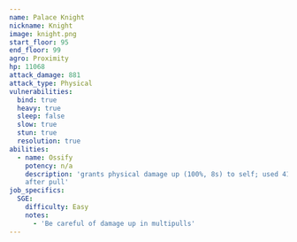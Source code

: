 ```yaml
---
name: Palace Knight
nickname: Knight
image: knight.png
start_floor: 95
end_floor: 99
agro: Proximity
hp: 11068
attack_damage: 881
attack_type: Physical
vulnerabilities:
  bind: true
  heavy: true
  sleep: false
  slow: true
  stun: true
  resolution: true
abilities:
  - name: Ossify
    potency: n/a
    description: 'grants physical damage up (100%, 8s) to self; used 41 seconds
    after pull'
job_specifics:
  SGE:
    difficulty: Easy
    notes:
      - 'Be careful of damage up in multipulls'
---
```

